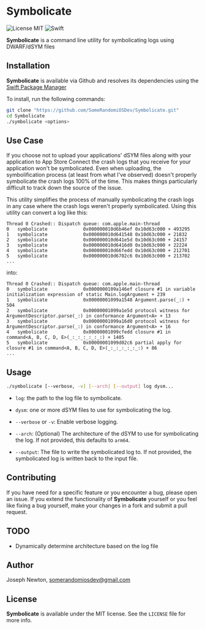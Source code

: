 Symbolicate
========

![License MIT](https://img.shields.io/github/license/SomeRandomiOSDev/Symbolicate)
![Swift](https://github.com/SomeRandomiOSDev/Symbolicate/workflows/Swift/badge.svg)

**Symbolicate** is a command line utility for symbolicating logs using DWARF/dSYM files 

Installation
--------

**Symbolicate** is available via Github and resolves its dependencies using the [Swift Package Manager](https://swift.org/package-manager/)

To install, run the following commands:

```bash
git clone "https://github.com/SomeRandomiOSDev/Symbolicate.git"
cd Symbolicate
./symbolicate <options>
```

Use Case
--------

If you choose not to upload your applications' dSYM files along with your application to App Store Connect the crash logs that you receive for your application won't be symbolicated. Even when uploading, the symbolification process (at least from what I've observed) doesn't properly symbolicate the crash logs 100% of the time. This makes things particularly difficult to track down the source of the issue. 

This utility simplifies the process of manually symbolicating the crash logs in any case where the crash logs weren't properly symbolicated. Using this utility can convert a log like this:

```
Thread 0 Crashed:: Dispatch queue: com.apple.main-thread
0   symbolicate             0x000000010d6b46ef 0x10d63c000 + 493295
1   symbolicate             0x000000010d641548 0x10d63c000 + 21832
2   symbolicate             0x000000010d641e5d 0x10d63c000 + 24157
3   symbolicate             0x000000010d6416d0 0x10d63c000 + 22224
4   symbolicate             0x000000010d66fedd 0x10d63c000 + 212701
5   symbolicate             0x000000010d6702c6 0x10d63c000 + 213702
...
```

into:

```
Thread 0 Crashed:: Dispatch queue: com.apple.main-thread
0   symbolicate             0x0000000109a146ef closure #1 in variable initialization expression of static Main.logArgument + 239
1   symbolicate             0x00000001099a1548 Argument.parse(_:) + 504
2   symbolicate             0x00000001099a1e5d protocol witness for ArgumentDescriptor.parse(_:) in conformance Argument<A> + 13
3   symbolicate             0x00000001099a16d0 protocol witness for ArgumentDescriptor.parse(_:) in conformance Argument<A> + 16
4   symbolicate             0x00000001099cfedd closure #1 in command<A, B, C, D, E>(_:_:_:_:_:_:) + 1405
5   symbolicate             0x00000001099d02c6 partial apply for closure #1 in command<A, B, C, D, E>(_:_:_:_:_:_:) + 86
...
```

Usage
--------

```bash
./symbolicate [--verbose, -v] [--arch] [--output] log dysm...
```

* `log`: the path to the log file to symbolicate.
* `dysm`: one or more dSYM files to use for symbolicating the log.

* `--verbose` or `-v`: Enable verbose logging.
* `--arch`: (Optional) The architecture of the dSYM to use for symbolicating the log. If not provided, this defaults to `arm64`.
* `--output`: The file to write the symbolicated log to. If not provided, the symbolicated log is written back to the input file.

Contributing
--------

If you have need for a specific feature or you encounter a bug, please open an issue. If you extend the functionality of **Symbolicate** yourself or you feel like fixing a bug yourself, make your changes in a fork and submit a pull request.

TODO
--------

* Dynamically determine architecture based on the log file

Author
--------

Joseph Newton, somerandomiosdev@gmail.com

License
--------

**Symbolicate** is available under the MIT license. See the `LICENSE` file for more info.
